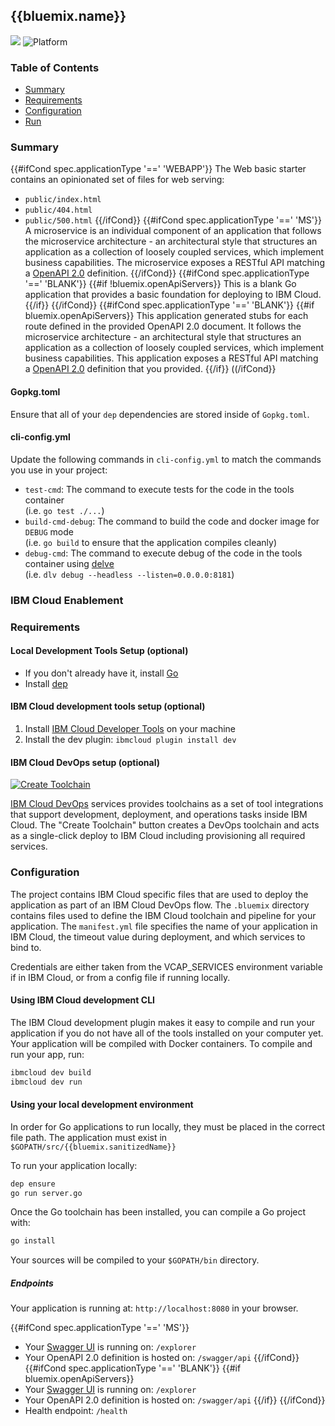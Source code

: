 ## {{bluemix.name}}

[![](https://img.shields.io/badge/IBM%20Cloud-powered-blue.svg)](https://bluemix.net)
![Platform](https://img.shields.io/badge/platform-go-lightgrey.svg?style=flat)

### Table of Contents

* [Summary](#summary)
* [Requirements](#requirements)
* [Configuration](#configuration)
* [Run](#run)

<a name="summary"></a>
### Summary

{{#ifCond spec.applicationType '==' 'WEBAPP'}}
The Web basic starter contains an opinionated set of files for web serving:

- `public/index.html`
- `public/404.html`
- `public/500.html`
{{/ifCond}}
{{#ifCond spec.applicationType '==' 'MS'}}
A microservice is an individual component of an application that follows the microservice architecture - an architectural style that structures an application as a collection of loosely coupled services, which implement business capabilities. The microservice exposes a RESTful API matching a [OpenAPI 2.0](https://swagger.io/docs/specification/2-0/basic-structure/) definition.
{{/ifCond}}
{{#ifCond spec.applicationType '==' 'BLANK'}}
{{#if !bluemix.openApiServers}}
This is a blank Go application that provides a basic foundation for deploying to IBM Cloud.
{{/if}}
{{/ifCond}}
{{#ifCond spec.applicationType '==' 'BLANK'}}
{{#if bluemix.openApiServers}}
This application generated stubs for each route defined in the provided OpenAPI 2.0 document. It follows the microservice architecture - an architectural style that structures an application as a collection of loosely coupled services, which implement business capabilities. This application exposes a RESTful API matching a [OpenAPI 2.0](https://swagger.io/docs/specification/2-0/basic-structure/) definition that you provided. 
{{/if}}
((/ifCond}}

#### Gopkg.toml

Ensure that all of your `dep` dependencies are stored inside of `Gopkg.toml`.

#### cli-config.yml

Update the following commands in `cli-config.yml` to match the commands you use in your project:
* `test-cmd`: The command to execute tests for the code in the tools container<br/>
(i.e. `go test ./...`)
* `build-cmd-debug`: The command to build the code and docker image for `DEBUG` mode<br/>
(i.e. `go build` to ensure that the application compiles cleanly)
* `debug-cmd`: The command to execute debug of the code in the tools container using [delve](https://github.com/derekparker/delve)<br/>
(i.e. `dlv debug --headless --listen=0.0.0.0:8181`)

<a name="enablement"></a>
### IBM Cloud Enablement

<a name="requirements"></a>
### Requirements
#### Local Development Tools Setup (optional)

- If you don't already have it, install [Go](https://golang.org/dl/)
- Install [dep](https://github.com/golang/dep)

#### IBM Cloud development tools setup (optional)

1. Install [IBM Cloud Developer Tools](https://console.bluemix.net/docs/cli/idt/setting_up_idt.html#add-cli) on your machine  
2. Install the dev plugin: `ibmcloud plugin install dev`

#### IBM Cloud DevOps setup (optional)

[![Create Toolchain](https://console.ng.bluemix.net/devops/graphics/create_toolchain_button.png)](https://console.ng.bluemix.net/devops/setup/deploy/)

[IBM Cloud DevOps](https://www.ibm.com/cloud-computing/bluemix/devops) services provides toolchains as a set of tool integrations that support development, deployment, and operations tasks inside IBM Cloud. The "Create Toolchain" button creates a DevOps toolchain and acts as a single-click deploy to IBM Cloud including provisioning all required services.

<a name="configuration"></a>
### Configuration

The project contains IBM Cloud specific files that are used to deploy the application as part of an IBM Cloud DevOps flow. The `.bluemix` directory contains files used to define the IBM Cloud toolchain and pipeline for your application. The `manifest.yml` file specifies the name of your application in IBM Cloud, the timeout value during deployment, and which services to bind to.

Credentials are either taken from the VCAP_SERVICES environment variable if in IBM Cloud, or from a config file if running locally.

#### Using IBM Cloud development CLI

The IBM Cloud development plugin makes it easy to compile and run your application if you do not have all of the tools installed on your computer yet. Your application will be compiled with Docker containers. To compile and run your app, run:

```bash
ibmcloud dev build
ibmcloud dev run
```

#### Using your local development environment

In order for Go applications to run locally, they must be placed in the correct file path. The application must exist in `$GOPATH/src/{{bluemix.sanitizedName}}`

To run your application locally:

```bash
dep ensure
go run server.go
```

Once the Go toolchain has been installed, you can compile a Go project with:

```bash
go install
```

Your sources will be compiled to your `$GOPATH/bin` directory.

##### Endpoints

Your application is running at: `http://localhost:8080` in your browser.

{{#ifCond spec.applicationType '==' 'MS'}}
- Your [Swagger UI](http://swagger.io/swagger-ui/) is running on: `/explorer`
- Your OpenAPI 2.0 definition is hosted on: `/swagger/api`
{{/ifCond}}
{{#ifCond spec.applicationType '==' 'BLANK'}}
{{#if bluemix.openApiServers}}
- Your [Swagger UI](http://swagger.io/swagger-ui/) is running on: `/explorer`
- Your OpenAPI 2.0 definition is hosted on: `/swagger/api`
{{/if}}
{{/ifCond}}
- Health endpoint: `/health`
